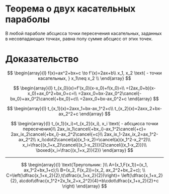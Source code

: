 # Теорема о двух касательных параболы

В любой параболе абсцисса точки пересечения касательных, заданных в несовпадающих точках, равна полу сумме абсцисс от этих точек.

# Доказательство

$$
\begin{array}{l}
f(x)=ax^2+bx+c \to f'(x)=2ax+b\\
x_1, x_2 \text{ - точки касательных, } x_1\neq x_2 \\
\end{array}
$$

$$
\begin{array}{l}
t_{x_0}(x)=f'(x_0)(x-x_0)+f(x_0)=\\
=(2ax_0+b)(x-x_0)+ax_0^2+bx_0+c=\\
=2axx_0+bx-2ax_0^2\cancel{-bx_0}+ax_0^2\cancel{+bx_0}+c\\
=2axx_0+bx-ax_0^2+c
\end{array}
$$

$$
\begin{array}{l}
t_{x_1}(x)=2axx_1+bx-ax_1^2+c\\
t_{x_2}(x)=2axx_2+bx-ax_2^2+c
\end{array}
$$

$$
\begin{array}{l}
t_{x_1}(x_i)=t_{x_2}(x_i), x_i \text{ - абсцисса точки пересечения}\\
2ax_ix_1\cancel{+bx_i}-ax_1^2\cancel{+c}=
2ax_ix_2\cancel{+bx_i}-ax_2^2\cancel{+c}\\
2ax_ix_1-2ax_ix_2=ax_1^2-ax_2^2\\
x_i\cdot2\cancel{a}(x_1-x_2)=\cancel{a}(x_1^2-x_2^2)\\
x_i=\frac{(x_1+x_2)\cancel{(x_1-x_2)}}{2\cancel{(x_1-x_2)}}\\
\boxed{x_i=\frac{(x_1+x_2)}{2}}
\end{array}
$$

---

$$
\begin{array}{l}
\text{Треугольник: }\\
A=(x_1,F(x_1))=(x_1, ax_1^2+bx_1+c);\\
B=(x_2, F(x_2))=(x_2, ax_2^2+bx_2+c); \\
C=\left(\dfrac{x_1+x_2}{2},t(\dfrac{x_1+x_2}{2})\right)=
\left(\dfrac{x_1+x_2}{2},
a\cdot\dfrac{x_1^2+2x_1x_2+x_2^2}{4}+b\cdot\dfrac{x_1+x_2}{2}+c
\right)
\end{array}
$$
